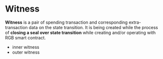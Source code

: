 # Witness

**Witness** is a pair of spending transaction and corresponding extra-transaction data on the state transition. It is being created while the process of **closing a seal over state transition** while creating and/or operating with RGB smart contract.

* inner witness
* outer witness

